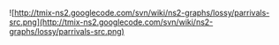 ![http://tmix-ns2.googlecode.com/svn/wiki/ns2-graphs/lossy/parrivals-src.png](http://tmix-ns2.googlecode.com/svn/wiki/ns2-graphs/lossy/parrivals-src.png)